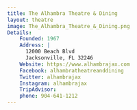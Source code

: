 ```yaml
---
title: The Alhambra Theatre & Dining
layout: theatre
image: The_Alhambra_Theatre_&_Dining.png
Details: 
    Founded: 1967
    Address: |
      12000 Beach Blvd
      Jacksonville, FL 32246
    Website: https://www.alhambrajax.com
    Facebook: alhambratheatreanddining
    Twitter: alhambrajax
    Instagram: alhambrajax
    TripAdvisor: 
    phone: 904-641-1212
---
```



